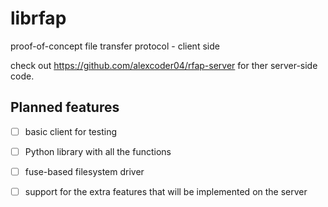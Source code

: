 
# librfap

proof-of-concept file transfer protocol - client side

check out https://github.com/alexcoder04/rfap-server for ther server-side code.

## Planned features

 - [ ] basic client for testing
 - [ ] Python library with all the functions
 - [ ] fuse-based filesystem driver
 - [ ] support for the extra features that will be implemented on the server

